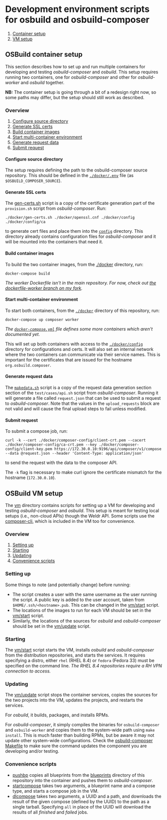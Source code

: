 # Development environment scripts for osbuild and osbuild-composer

1. [Container setup](#osbuild-container-setup)
2. [VM setup](#osbuild-vm-setup)

## OSBuild container setup

This section describes how to set up and run multiple containers for developing and testing *osbuild-composer* and *osbuild*. This setup requires running two containers, one for *osbuild-composer* and other for *osbuild-worker* and *osbuild* together.

**NB:** The container setup is going through a bit of a redesign right now, so some paths may differ, but the setup should still work as described.

### Overview

1. [Configure source directory](#configure-source-directory)
2. [Generate SSL certs](#generate-ssl-certs)
3. [Build container images](#build-container-images)
4. [Start multi-container environment](#start-multi-container-environment)
5. [Generate request data](#generate-request-data)
6. [Submit request](#submit-request)

#### Configure source directory

The setup requires defining the path to the osbuild-composer source repository. This should be defined in the [`./docker/.env`](./docker/.env) file (as `$OSBUILD_COMPOSER_SOURCE`).

#### Generate SSL certs

The [gen-certs.sh](./docker/gen-certs.sh) script is a copy of the certificate generation part of the `provision.sh` script from *osbuild-composer*. Run:
```
./docker/gen-certs.sh ./docker/openssl.cnf ./docker/config ./docker/config/ca
```
to generate cert files and place them into the [`config`](./docker/config) directory. This directory already contains configuration files for *osbuild-composer* and it will be mounted into the containers that need it.

#### Build container images

To build the two container images, from the [./docker](./docker) directory, run:
```
docker-compose build
```

*The worker Dockerfile isn't in the main repository. For now, check out [the dockerfile-worker branch on my fork](https://github.com/achilleas-k/osbuild-composer/blob/docker-compose/distribution/Dockerfile-worker).*

#### Start multi-container environment

To start both containers, from the [`./docker`](./docker) directory of this repository, run:
```
docker-compose up composer worker
```

*The [`docker-compose.yml`](./docker/docker-composer.yml) file defines some more containers which aren't documented yet.*

This will set up both containers with access to the [`./docker/config`](./docker/config) directory for configurations and certs. It will also set an internal network where the two containers can communicate via their service names. This is important for the certificates that are issued for the hostname `org.osbuild.composer`.

#### Generate request data

The [`makedata.sh`](./makedata.sh) script is a copy of the request data generation section section of the `test/cases/api.sh` script from *osbuild-composer*. Running it will generate a file called `request.json` that can be used to submit a request to *osbuild-composer*. Note that the values in the `upload_requests` block are not valid and will cause the final upload steps to fail unless modified.

#### Submit request

To submit a compose job, run:
```
curl -k --cert ./docker/composer-config/client-crt.pem --cacert ./docker/composer-config/ca-crt.pem --key ./docker/composer-config/client-key.pem https://172.30.0.10:9196/api/composer/v1/compose --data @request.json --header 'Content-Type: application/json'
```
to send the request with the data to the composer API.

The `-k` flag is necessary to make curl ignore the certificate mismatch for the hostname (`172.30.0.10`).

## OSBuild VM setup

The [vm](./vm) directory contains scripts for setting up a VM for developing and testing *osbuild-composer* and *osbuild*.  This setup is meant for testing local setups (i.e., non-cloud APIs) though the Weldr API.  Some scripts use the [composer-cli](https://weldr.io/lorax/composer-cli.html), which is included in the VM too for convenience.

### Overview

1. [Setting up](#setting-up)
2. [Starting](#starting)
3. [Updating](#updating)
4. [Convenience scripts](#convenience-scripts)

### Setting up

Some things to note (and potentially change) before running:
- The script creates a user with the same username as the user running the script.  A public key is added to the user account, taken from `$HOME/.ssh/<hostname>.pub`.  This can be changed in the [vm/start](vm/start) script.
- The locations of the images to run for each VM should be set in the [vm/start](vm/start) script.
- Similarly, the locations of the sources for *osbuild* and *osbuild-composer* should be set in the [vm/update](vm/update) script.

### Starting

The [vm/start](./vm/start) script starts the VM, installs *osbuild* and *osbuild-composer* from the distribution repositories, and starts the services.  It requires specifying a distro, either `rhel` (RHEL 8.4) or `fedora` (Fedora 33) must be specified on the command line. *The RHEL 8.4 repositories require a RH VPN connection to access.*

### Updating

The [vm/update](./vm/update) script stops the container services, copies the sources for the two projects into the VM, updates the projects, and restarts the services.

For *osbuild*, it builds, packages, and installs RPMs.

For *osbuild-composer*, it simply compiles the binaries for `osbuild-composer` and `osbuild-worker` and copies them to the system-wide path using `make install`.  This is much faster than building RPMs, but be aware it may not update other system-wide configurations.  Check the [osbuild-composer](https://github.com/osbuild/osbuild-composer) [Makefile](https://github.com/osbuild/osbuild-composer/blob/main/Makefile) to make sure the command updates the component you are developing and/or testing.

### Convenience scripts

- [pushbp](./pushbp) copies all blueprints from the [blueprints](./blueprints) directory of this repository into the container and pushes them to *osbuild-composer*.
- [startcompose](./startcompose) takes two arguments, a blueprint name and a compose type, and starts a compose job in the VM.
- [dlcompose](./dlcompose) takes two arguments, a UUID and a path, and downloads the result of the given compose (defined by the UUID) to the path as a single tarball.  Specifying `all` in place of the UUID will download the results of all *finished* and *failed* jobs.

